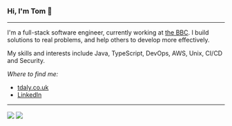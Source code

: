 ### Hi, I'm Tom 👋

-----

I'm a full-stack software engineer, currently working at [the BBC](https://bbc.co.uk). I build solutions to real problems, and help others to develop more effectively.

My skills and interests include Java, TypeScript, DevOps, AWS, Unix, CI/CD and Security.


_Where to find me:_
 - [tdaly.co.uk](https://tdaly.co.uk)
 - [LinkedIn](https://www.linkedin.com/in/tom-daly-57b35b146/)

-----
<span>
  <img align="center" src="https://github-readme-stats.vercel.app/api?username=tomdaly&theme=dark&show_icons=true">
</span>
<span>
  <img align="center" src="https://github-readme-stats.vercel.app/api/top-langs/?username=tomdaly&layout=compact&theme=dark">
</span>

